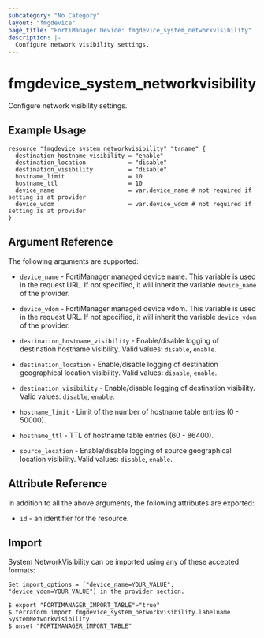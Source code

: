 ```yaml
---
subcategory: "No Category"
layout: "fmgdevice"
page_title: "FortiManager Device: fmgdevice_system_networkvisibility"
description: |-
  Configure network visibility settings.
---
```


# fmgdevice_system_networkvisibility
Configure network visibility settings.

## Example Usage

```hcl
resource "fmgdevice_system_networkvisibility" "trname" {
  destination_hostname_visibility = "enable"
  destination_location            = "disable"
  destination_visibility          = "disable"
  hostname_limit                  = 10
  hostname_ttl                    = 10
  device_name                     = var.device_name # not required if setting is at provider
  device_vdom                     = var.device_vdom # not required if setting is at provider
}
```

## Argument Reference


The following arguments are supported:

* `device_name` - FortiManager managed device name. This variable is used in the request URL. If not specified, it will inherit the variable `device_name` of the provider.
* `device_vdom` - FortiManager managed device vdom. This variable is used in the request URL. If not specified, it will inherit the variable `device_vdom` of the provider.

* `destination_hostname_visibility` - Enable/disable logging of destination hostname visibility. Valid values: `disable`, `enable`.

* `destination_location` - Enable/disable logging of destination geographical location visibility. Valid values: `disable`, `enable`.

* `destination_visibility` - Enable/disable logging of destination visibility. Valid values: `disable`, `enable`.

* `hostname_limit` - Limit of the number of hostname table entries (0 - 50000).
* `hostname_ttl` - TTL of hostname table entries (60 - 86400).
* `source_location` - Enable/disable logging of source geographical location visibility. Valid values: `disable`, `enable`.



## Attribute Reference

In addition to all the above arguments, the following attributes are exported:
* `id` - an identifier for the resource.

## Import

System NetworkVisibility can be imported using any of these accepted formats:
```
Set import_options = ["device_name=YOUR_VALUE", "device_vdom=YOUR_VALUE"] in the provider section.

$ export "FORTIMANAGER_IMPORT_TABLE"="true"
$ terraform import fmgdevice_system_networkvisibility.labelname SystemNetworkVisibility
$ unset "FORTIMANAGER_IMPORT_TABLE"
```

